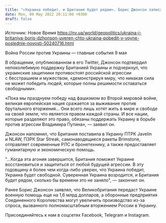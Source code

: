 ```yaml
---
title: "«Украина победит, и Британия будет рядом». Борис Джонсон записал обращение к украинцам"
date: Mon, 09 May 2022 20:11:00 +0300
draft: false
---
```

Источник: Новое Время https://nv.ua/world/geopolitics/ukraina-i-britaniya-boris-dzhonson-uveren-chto-ukraina-pobedit-v-voyne-poslednie-novosti-50240716.html


Война России против Украины — главные события 9 мая

 В обращении, опубликованном в его Twitter, Джонсон подтвердил непоколебимую поддержку Британией Украины и подчеркнул, что украинские защитники противостоят российской агрессии с бесстрашием и мужеством, «демонстрируя миру, что никакая сила не может победить людей, которые полны решимости оставаться свободными».

«Пока мы празднуем победу над фашизмом во Второй мировой войне, великая европейская нация сражается за выживание против брутального вторжения… Они всего лишь хотят жить в мире и свободе на своей земле, что является правом каждой страны. И все нации, которые разделяют это право, обязаны поддержать Украину в борьбе против агрессии Владимира Путина», — заявил он.

Джонсон напомнил, что Британия поставила в Украину ПТРК Javelin и NLAW, ПЗРК Star Streak, самонаводящиеся ракеты Brimstone, отправляет современные РЛС и бронетехнику, а также предоставляет гуманитарную и экономическую помощь.

"…Когда эта агония завершится, Британия поможет Украине восстановиться и защититься от любой будущей агрессии. В эту годовщину я более чем когда-либо уверен, что Украина победит, Украина будет свободной. Суверенная Украина возродится, и Британия будет рядом, сколько бы времени это не заняло", — закончил он.

Ранее Борис Джонсон заявлял, что Великобритания передаст Украине военную помощь еще на 1,6 млрд долларов, а оборонные предприятия Соединенного Королевства могут увеличить производство из-за спроса, вызванного полномасштабным вторжением России в Украину.

Присоединяйтесь к нам в соцсетях Facebook, Telegram и Instagram.
